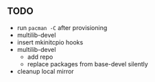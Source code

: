 ## TODO

* run `pacman -C` after provisioning
* multilib-devel
* insert mkinitcpio hooks
* multilib-devel
    * add repo
    * replace packages from base-devel silently
* cleanup local mirror
